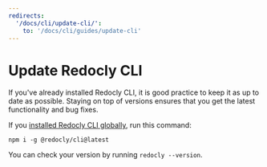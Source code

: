 ```yaml
---
redirects:
  '/docs/cli/update-cli/':
    to: '/docs/cli/guides/update-cli'
---
```


# Update Redocly CLI

If you've already installed Redocly CLI, it is good practice to keep it as up to date as possible. Staying on top of versions ensures that you get the latest functionality and bug fixes.

If you [installed Redocly CLI globally](../installation.md), run this command:

```shell Command
npm i -g @redocly/cli@latest
```

You can check your version by running `redocly --version`.
